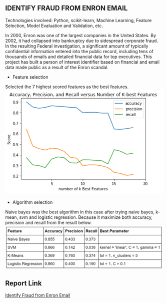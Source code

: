 ## IDENTIFY FRAUD FROM ENRON EMAIL ##
Technologies involved: Python, scikit-learn, Machine Learning, Feature Selection, Model Evaluation and Validation, etc.

In 2000, Enron was one of the largest companies in the United States. By 2002, it had collapsed into bankruptcy due to sidespread corporate fraud. In the resulting Federal investigation, a significant amount of typically confidential information entered into the public record, including tens of thousands of emails and detailed financial data for top executives. This project has built a person of interest identifier based on financial and email data made public as a result of the Enron scandal.

+ Feature selection

Selected the 7 highest scored features as the best features.
![image](https://github.com/lynnxlmiao/Data-Analysis/blob/master/Projects/Identify%20Fraud%20From%20Enron%20Email/Shortcuts/Feature%20number%20selection.png)

+ Algorithm selection

Naive bayes was the best algorithm in this case after trying naive bayes, k-mean, svm and logistic regression. Because it maximize both accuracy, precision and recall from the result below.
![image](https://github.com/lynnxlmiao/Data-Analysis/blob/master/Projects/Identify%20Fraud%20From%20Enron%20Email/Shortcuts/pick%20a%20algorithm.png)

## Report Link ##
[Identify Fraud from Enron Email](https://github.com/lynnxlmiao/Data-Analysis/blob/master/Projects/Identify%20Fraud%20From%20Enron%20Email/Identify%20Fraud%20from%20Enron%20Email.ipynb)
